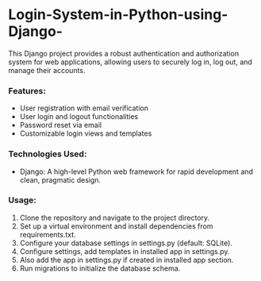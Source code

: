 # Login-System-in-Python-using-Django-

This Django project provides a robust authentication and authorization system for web applications, allowing users to securely log in, log out, and manage their accounts.

### Features:
- User registration with email verification
- User login and logout functionalities
- Password reset via email
- Customizable login views and templates

### Technologies Used:
- Django: A high-level Python web framework for rapid development and clean, pragmatic design.

### Usage:
1. Clone the repository and navigate to the project directory.
2. Set up a virtual environment and install dependencies from requirements.txt.
3. Configure your database settings in settings.py (default: SQLite).
4. Configure settings, add templates in installed app in settings.py.
5. Also add the app in settings.py if created in installed app section.
6. Run migrations to initialize the database schema.
